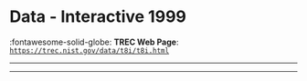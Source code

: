 # Data - Interactive 1999 

:fontawesome-solid-globe: **TREC Web Page**: [`https://trec.nist.gov/data/t8i/t8i.html`](https://trec.nist.gov/data/t8i/t8i.html)

---



---

